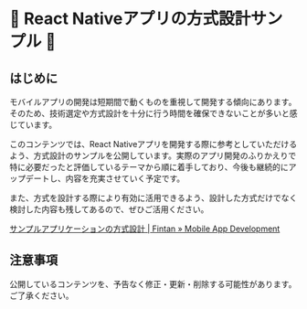 # 🚧 React Nativeアプリの方式設計サンプル 🚧

## はじめに

モバイルアプリの開発は短期間で動くものを重視して開発する傾向にあります。そのため、技術選定や方式設計を十分に行う時間を確保できないことが多いと感じています。

このコンテンツでは、React Nativeアプリを開発する際に参考としていただけるよう、方式設計のサンプルを公開しています。実際のアプリ開発のふりかえりで特に必要だったと評価しているテーマから順に着手しており、今後も継続的にアップデートし、内容を充実させていく予定です。

また、方式を設計する際により有効に活用できるよう、設計した方式だけでなく検討した内容も残してあるので、ぜひご活用ください。

[サンプルアプリケーションの方式設計 \| Fintan » Mobile App Development](https://ws-4020.github.io/mobile-app-crib-notes/react-native/santoku)

<!--
## コンテンツの紹介

### アプリケーションの初期化処理

<何が問題になったか>
<どう考えているか>
<リンク>

### ディープリンク

<何が問題になったか>
<どう考えているか>
<リンク>

### エラーハンドリング

<何が問題になったか>
<どう考えているか>
<リンク>

-->

## 注意事項

公開しているコンテンツを、予告なく修正・更新・削除する可能性があります。ご了承ください。
